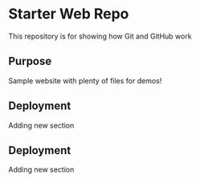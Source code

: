 # Starter Web Repo

This repository is for showing how Git and GitHub work

## Purpose

Sample website with plenty of files for demos!

## Deployment

Adding new section


## Deployment

Adding new section

